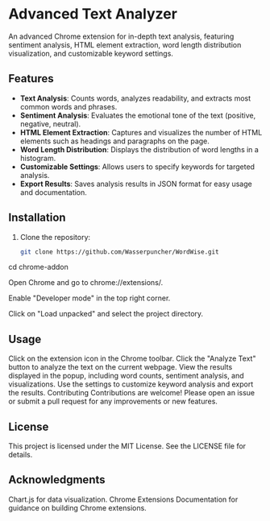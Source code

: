 # Advanced Text Analyzer

An advanced Chrome extension for in-depth text analysis, featuring sentiment analysis, HTML element extraction, word length distribution visualization, and customizable keyword settings.

## Features

- **Text Analysis**: Counts words, analyzes readability, and extracts most common words and phrases.
- **Sentiment Analysis**: Evaluates the emotional tone of the text (positive, negative, neutral).
- **HTML Element Extraction**: Captures and visualizes the number of HTML elements such as headings and paragraphs on the page.
- **Word Length Distribution**: Displays the distribution of word lengths in a histogram.
- **Customizable Settings**: Allows users to specify keywords for targeted analysis.
- **Export Results**: Saves analysis results in JSON format for easy usage and documentation.

## Installation

1. Clone the repository:

   ```bash
   git clone https://github.com/Wasserpuncher/WordWise.git

cd  chrome-addon

Open Chrome and go to chrome://extensions/.

Enable "Developer mode" in the top right corner.

Click on "Load unpacked" and select the project directory.

## Usage
Click on the extension icon in the Chrome toolbar.
Click the "Analyze Text" button to analyze the text on the current webpage.
View the results displayed in the popup, including word counts, sentiment analysis, and visualizations.
Use the settings to customize keyword analysis and export the results.
Contributing
Contributions are welcome! Please open an issue or submit a pull request for any improvements or new features.

## License
This project is licensed under the MIT License. See the LICENSE file for details.

## Acknowledgments
Chart.js for data visualization.
Chrome Extensions Documentation for guidance on building Chrome extensions.




